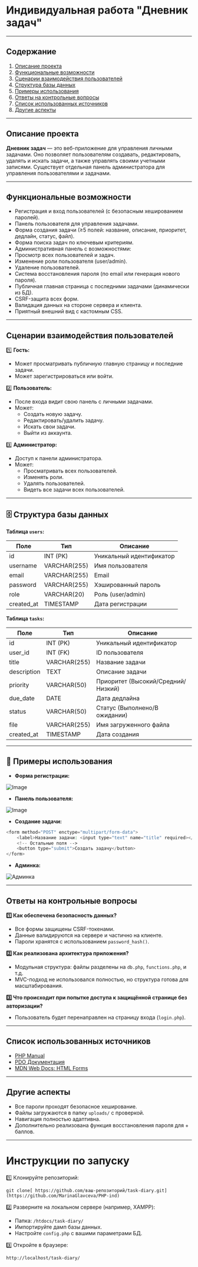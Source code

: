 
#  Индивидуальная работа "Дневник задач"

---

##  Содержание

1. [Описание проекта](#описание-проекта)
2. [Функциональные возможности](#функциональные-возможности)
3. [Сценарии взаимодействия пользователей](#сценарии-взаимодействия-пользователей)
4. [Структура базы данных](#структура-базы-данных)
5. [Примеры использования](#примеры-использования)
6. [Ответы на контрольные вопросы](#ответы-на-контрольные-вопросы)
7. [Список использованных источников](#список-использованных-источников)
8. [Другие аспекты](#другие-аспекты)

---

##  Описание проекта

**Дневник задач** — это веб-приложение для управления личными задачами. Оно позволяет пользователям создавать, редактировать, удалять и искать задачи, а также управлять своими учетными записями. Существует отдельная панель администратора для управления пользователями и задачами.

---

##  Функциональные возможности

-  Регистрация и вход пользователей (с безопасным хешированием паролей).
-  Панель пользователя для управления задачами.
-  Форма создания задачи (≥5 полей: название, описание, приоритет, дедлайн, статус, файл).
-  Форма поиска задач по ключевым критериям.
-  Административная панель с возможностями:
-  Просмотр всех пользователей и задач.
-  Изменение роли пользователя (user/admin).
-  Удаление пользователей.
-  Система восстановления пароля (по email или генерация нового пароля).
-  Публичная главная страница с последними задачами (динамически из БД).
-  CSRF-защита всех форм.
-  Валидация данных на стороне сервера и клиента.
-  Приятный внешний вид с кастомным CSS.

---

##  Сценарии взаимодействия пользователей

1️⃣ **Гость:**
- Может просматривать публичную главную страницу и последние задачи.
- Может зарегистрироваться или войти.

2️⃣ **Пользователь:**
- После входа видит свою панель с личными задачами.
- Может:
  - Создать новую задачу.
  - Редактировать/удалить задачу.
  - Искать свои задачи.
  - Выйти из аккаунта.

3️⃣ **Администратор:**
- Доступ к панели администратора.
- Может:
  - Просматривать всех пользователей.
  - Изменять роли.
  - Удалять пользователей.
  - Видеть все задачи всех пользователей.

---

## 🗄 Структура базы данных

**Таблица `users`:**

| Поле       | Тип            | Описание                        |
|------------|----------------|---------------------------------|
| id         | INT (PK)       | Уникальный идентификатор        |
| username   | VARCHAR(255)   | Имя пользователя                |
| email      | VARCHAR(255)   | Email                           |
| password   | VARCHAR(255)   | Хэшированный пароль             |
| role       | VARCHAR(20)    | Роль (user/admin)               |
| created_at | TIMESTAMP      | Дата регистрации                |

**Таблица `tasks`:**

| Поле        | Тип            | Описание                          |
|-------------|----------------|-----------------------------------|
| id          | INT (PK)       | Уникальный идентификатор          |
| user_id     | INT (FK)       | ID пользователя                   |
| title       | VARCHAR(255)   | Название задачи                   |
| description | TEXT           | Описание задачи                   |
| priority    | VARCHAR(50)    | Приоритет (Высокий/Средний/Низкий)|
| due_date    | DATE           | Дата дедлайна                     |
| status      | VARCHAR(50)    | Статус (Выполнено/В ожидании)     |
| file        | VARCHAR(255)   | Имя загруженного файла            |
| created_at  | TIMESTAMP      | Дата создания                     |

---

## 📸 Примеры использования

- **Форма регистрации:**

![Image](https://github.com/user-attachments/assets/60cbceb7-2cc3-4d2e-b1dc-cdb97d53dce7)

- **Панель пользователя:**

![Image](https://github.com/user-attachments/assets/056f37b0-4adb-4988-8c07-313e125c469c)

- **Создание задачи:**

```php
<form method="POST" enctype="multipart/form-data">
    <label>Название задачи: <input type="text" name="title" required></label>
    <!-- Остальные поля -->
    <button type="submit">Создать задачу</button>
</form>
```

- **Админка:**

![Админка](screenshots/admin.png)

---

##  Ответы на контрольные вопросы

**1️⃣ Как обеспечена безопасность данных?**

- Все формы защищены CSRF-токенами.
- Данные валидируются на сервере и частично на клиенте.
- Пароли хранятся с использованием `password_hash()`.

**2️⃣ Как реализована архитектура приложения?**

- Модульная структура: файлы разделены на `db.php`, `functions.php`, и т.д.
- MVC-подход не использовался полностью, но структура готова для масштабирования.

**3️⃣ Что происходит при попытке доступа к защищённой странице без авторизации?**

- Пользователь будет перенаправлен на страницу входа (`login.php`).

---

##  Список использованных источников

- [PHP Manual](https://www.php.net/manual/ru/)
- [PDO Документация](https://www.php.net/manual/ru/book.pdo.php)
- [MDN Web Docs: HTML Forms](https://developer.mozilla.org/ru/docs/Web/HTML/Element/form)

---

##  Другие аспекты

- Все пароли проходят безопасное хеширование.
- Файлы загружаются в папку `uploads/` с проверкой.
- Навигация полностью адаптивна.
- Дополнительно реализована функция восстановления пароля для + баллов.

---

#  Инструкции по запуску

1️⃣ Клонируйте репозиторий:

```
git clone[ https://github.com/ваш-репозиторий/task-diary.git](https://github.com/MarinaGlavceva/PHP-ind)
```

2️⃣ Разверните на локальном сервере (например, XAMPP):

- Папка: `/htdocs/task-diary/`
- Импортируйте дамп базы данных.
- Настройте `config.php` с вашими параметрами БД.

3️⃣ Откройте в браузере:

```
http://localhost/task-diary/
```

